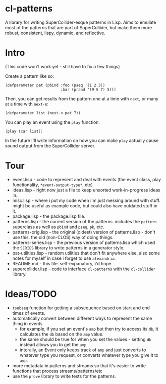# cl-patterns

A library for writing SuperCollider-esque patterns in Lisp. Aims to emulate most of the patterns that are part of SuperCollider, but make them more robust, consistent, lispy, dynamic, and reflective.

Intro
=====

(This code won't work yet - still have to fix a few things)

Create a pattern like so:

```
(defparameter pat (pbind :foo (pseq '(1 2 3))
                         :bar (prand '(9 8 7) 5)))
```

Then, you can get results from the pattern one at a time with `next`, or many at a time with `next-n`:

```
(defparameter list (next-n pat 7))
```

You can play an event using the `play` function:

```
(play (car list))
```

In the future I'll write information on how you can make `play` actually cause sound output from the SuperCollider server.

Tour
====

* event.lisp - code to represent and deal with events (the event class, play functionality, `*event-output-type*`, etc)
* ideas.lisp - right now just a file to keep unsorted work-in-progress ideas in.
* misc.lisp - where i put my code when i'm just messing around with stuff. might be useful as example code, but could also have outdated stuff in it.
* package.lisp - the package.lisp file.
* patterns.lisp - the current version of the patterns. includes the `pattern` superclass as well as `pbind` and `pseq`, `pk`, etc.
* patterns-orig.lisp - the original (oldest) version of patterns.lisp - don't use this. the old (non-CLOS) way of doing things.
* patterns-series.lisp - the previous version of patterns.lisp which used the `SERIES` library to write patterns in a generator style.
* pat-utilities.lisp - random utilities that don't fit anywhere else. also some notes for myself in case i forget to use `alexandria`.
* README.md - this file. self-expanatory, i'd hope.
* supercollider.lisp - code to interface `cl-patterns` with the `cl-collider` library.

Ideas/TODO
==========

* `tsubseq` function for getting a subsequence based on start and end times of events.
* automatically convert between different ways to represent the same thing in events
  * for example, if you set an event's `amp` but then try to access its `db`, it calculates the `db` based on the `amp` value.
  * the same should be true for when you set the values - setting `db` instead allows you to get the `amp`
  * interally, an Event only keeps track of `amp` and just converts to whatever type you request, or converts whatever type you give it to `amp`.
* more metadata in patterns and streams so that it's easier to write functions that process streams/patterns/etc
* use the `prove` library to write tests for the patterns.


